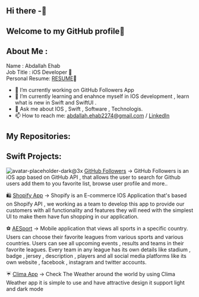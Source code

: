 ## Hi there -👋
## Welcome to my GitHub profile👋


## About Me :

   Name : Abdallah Ehab        
   Job Title : iOS Developer 📱     
    Personal Resume: [RESUME](https://drive.google.com/file/d/1Yp2pIyi5h-7xkvWkAj36K_6dX5JSaVqS/view)📄


- 🔭 I’m currently working on GitHub Followers App
- 🌱 I’m currently learning and enahnce myself in IOS development , learn what is new in Swift and  SwiftUI .
- 💬 Ask me about IOS , Swift , Software , Technologis.
- 📫 How to reach me: abdallah.ehab2274@gmail.com / [LinkedIn](https://www.linkedin.com/in/abdallah-ehab-505652217/)

## My Repositories:

## Swift Projects:
![avatar-placeholder-dark@3x](https://user-images.githubusercontent.com/55344010/171748860-b16ed8f0-a63e-4d92-84c7-c026991bb5f2.png) [GitHub Followers](https://github.com/AbdallahEhab00/GitHubFollowers) -> GitHub Followers is an iOS app based on GitHub API , that allows the user to search for Github users add them to you favorite list, browse user profile and more..

🛍 [Shopify App](https://github.com/AbdallahEhab00/ShopifyApp) -> Shopify is an E-commerce IOS Application that's based on Shopify API , we working as a team to develop this app to provide our customers with all functionality and features they will need with the simplest UI to make them have fun shopping in our application.

⚽️ [AESport](https://github.com/AbdallahEhab00/AESport) -> Mobile application that views all sports in a specific country. Users can choose their favorite leagues from various sports and various countries. Users can see all upcoming events , results and teams in their favorite leagues. Every team in any league has its own details like stadium , badge , jersey , description , players and all social media platforms like its own website , facebook , instagram and twitter accounts.

☔️ [Clima App](https://github.com/AbdallahEhab00/Clima) -> Check The Weather around the world by using Clima Weather app it is simple to use and have attractive design it support light and dark mode 



